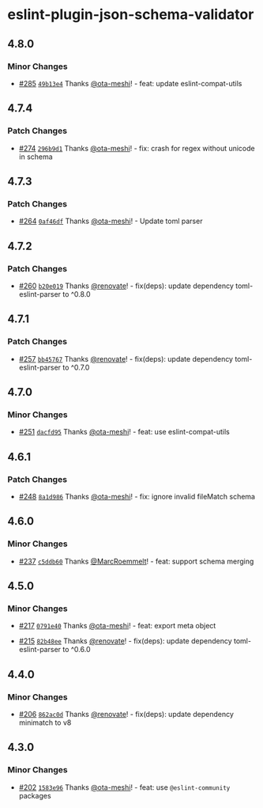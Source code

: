 # eslint-plugin-json-schema-validator

## 4.8.0

### Minor Changes

- [#285](https://github.com/ota-meshi/eslint-plugin-json-schema-validator/pull/285) [`49b13e4`](https://github.com/ota-meshi/eslint-plugin-json-schema-validator/commit/49b13e4d9516a08d198176079a47d63b0e7b92f9) Thanks [@ota-meshi](https://github.com/ota-meshi)! - feat: update eslint-compat-utils

## 4.7.4

### Patch Changes

- [#274](https://github.com/ota-meshi/eslint-plugin-json-schema-validator/pull/274) [`296b9d1`](https://github.com/ota-meshi/eslint-plugin-json-schema-validator/commit/296b9d173edd8e22dbd7b85261e622184ffd87d9) Thanks [@ota-meshi](https://github.com/ota-meshi)! - fix: crash for regex without unicode in schema

## 4.7.3

### Patch Changes

- [#264](https://github.com/ota-meshi/eslint-plugin-json-schema-validator/pull/264) [`0af46df`](https://github.com/ota-meshi/eslint-plugin-json-schema-validator/commit/0af46df0165080741960e8ba4c6c54a865bea9db) Thanks [@ota-meshi](https://github.com/ota-meshi)! - Update toml parser

## 4.7.2

### Patch Changes

- [#260](https://github.com/ota-meshi/eslint-plugin-json-schema-validator/pull/260) [`b20e019`](https://github.com/ota-meshi/eslint-plugin-json-schema-validator/commit/b20e0190b4ca09f3bbb592e2b1256ad9cc775945) Thanks [@renovate](https://github.com/apps/renovate)! - fix(deps): update dependency toml-eslint-parser to ^0.8.0

## 4.7.1

### Patch Changes

- [#257](https://github.com/ota-meshi/eslint-plugin-json-schema-validator/pull/257) [`bb45767`](https://github.com/ota-meshi/eslint-plugin-json-schema-validator/commit/bb457670c702083158f9b3c452ab74a4cad50506) Thanks [@renovate](https://github.com/apps/renovate)! - fix(deps): update dependency toml-eslint-parser to ^0.7.0

## 4.7.0

### Minor Changes

- [#251](https://github.com/ota-meshi/eslint-plugin-json-schema-validator/pull/251) [`dacfd95`](https://github.com/ota-meshi/eslint-plugin-json-schema-validator/commit/dacfd95e8325f2f06e2161028dd27c9f12c502a2) Thanks [@ota-meshi](https://github.com/ota-meshi)! - feat: use eslint-compat-utils

## 4.6.1

### Patch Changes

- [#248](https://github.com/ota-meshi/eslint-plugin-json-schema-validator/pull/248) [`8a1d986`](https://github.com/ota-meshi/eslint-plugin-json-schema-validator/commit/8a1d98655b5dfe030ac910f2df6dcc4dc9e8afbf) Thanks [@ota-meshi](https://github.com/ota-meshi)! - fix: ignore invalid fileMatch schema

## 4.6.0

### Minor Changes

- [#237](https://github.com/ota-meshi/eslint-plugin-json-schema-validator/pull/237) [`c5ddb60`](https://github.com/ota-meshi/eslint-plugin-json-schema-validator/commit/c5ddb600ed8c9a32949a904992ee241636aa9ad5) Thanks [@MarcRoemmelt](https://github.com/MarcRoemmelt)! - feat: support schema merging

## 4.5.0

### Minor Changes

- [#217](https://github.com/ota-meshi/eslint-plugin-json-schema-validator/pull/217) [`0791e40`](https://github.com/ota-meshi/eslint-plugin-json-schema-validator/commit/0791e400d26964175958cd6bbbf7ce2e494faf9b) Thanks [@ota-meshi](https://github.com/ota-meshi)! - feat: export meta object

- [#215](https://github.com/ota-meshi/eslint-plugin-json-schema-validator/pull/215) [`82b48ee`](https://github.com/ota-meshi/eslint-plugin-json-schema-validator/commit/82b48eed4abe913ae6ffa3be6b6897be957ebfbd) Thanks [@renovate](https://github.com/apps/renovate)! - fix(deps): update dependency toml-eslint-parser to ^0.6.0

## 4.4.0

### Minor Changes

- [#206](https://github.com/ota-meshi/eslint-plugin-json-schema-validator/pull/206) [`862ac0d`](https://github.com/ota-meshi/eslint-plugin-json-schema-validator/commit/862ac0d377a40f502dfad6e311da9b102f9e6f2b) Thanks [@renovate](https://github.com/apps/renovate)! - fix(deps): update dependency minimatch to v8

## 4.3.0

### Minor Changes

- [#202](https://github.com/ota-meshi/eslint-plugin-json-schema-validator/pull/202) [`1583e96`](https://github.com/ota-meshi/eslint-plugin-json-schema-validator/commit/1583e96ccb37b0fc93ee89ddbde81edd62cf502e) Thanks [@ota-meshi](https://github.com/ota-meshi)! - feat: use `@eslint-community` packages
